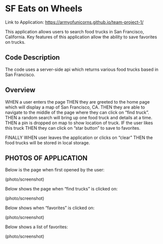 # SF Eats on Wheels
Link to Application: https://armyofunicorns.github.io/team-project-1/

This application allows users to search food trucks in San Francisco, California. Key features of this application allow the ability to save favorites on trucks. 

## Code Description
The code uses a server-side api which returns various food trucks based in San Francisco.

## Overview
WHEN a user enters the page THEN they are greeted to the home page which will display a map of San Francisco, CA. THEN they are able to navigate to the middle of the page where they can click on “find truck”. THEN a random search will bring up one food truck and details at a time. THEN a pin is dropped on map to show location of truck. IF the user likes this truck THEN they can click on “star button” to save to favorites.

FINALLY WHEN user leaves the application or clicks on “clear” THEN the food trucks will be stored in local storage. 

## PHOTOS OF APPLICATION 

Below is the page when first opened by the user:

(photo/screenshot)


Below shows the page when “find trucks” is clicked on:


(photo/screenshot)


Below shows when “favorites” is clicked on: 


(photo/screenshot)

Below shows a list of favorites: 

(photo/screenshot)



